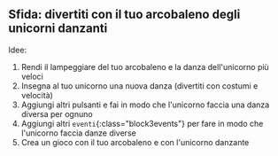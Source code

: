 ## Sfida: divertiti con il tuo arcobaleno degli unicorni danzanti

Idee:

1. Rendi il lampeggiare del tuo arcobaleno e la danza dell'unicorno più veloci
2. Insegna al tuo unicorno una nuova danza (divertiti con costumi e velocità)
3. Aggiungi altri pulsanti e fai in modo che l'unicorno faccia una danza diversa per ognuno
4. Aggiungi altri `eventi`{:class="block3events"} per fare in modo che l'unicorno faccia danze diverse
5. Crea un gioco con il tuo arcobaleno e con l'unicorno danzante